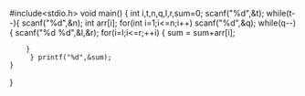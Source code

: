 #include<stdio.h>
void main()
{
    int i,t,n,q,l,r,sum=0;
    scanf("%d",&t);
    while(t--){
        scanf("%d",&n);
        int arr[i];
        for(int i=1;i<=n;i++)
        scanf("%d",&q);
        while(q--){
        scanf("%d %d",&l,&r);
        for(i=l;i<=r;++i)
        {
          sum = sum+arr[i];

        }
         } printf("%d",&sum);
    }
}
